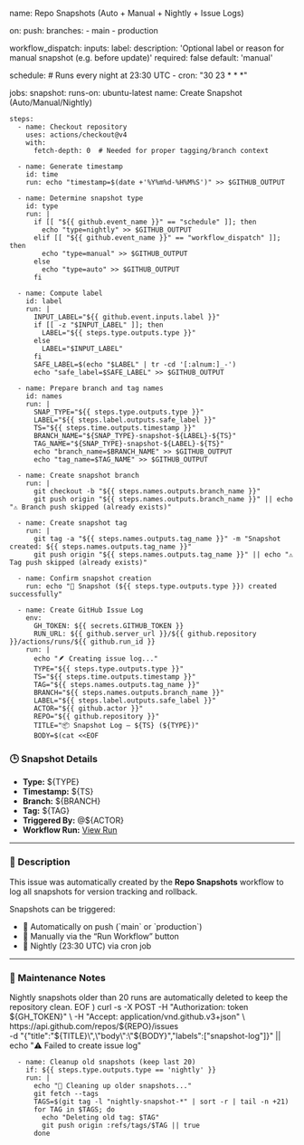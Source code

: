 name: Repo Snapshots (Auto + Manual + Nightly + Issue Logs)

on:
  push:
    branches:
      - main
      - production

  workflow_dispatch:
    inputs:
      label:
        description: 'Optional label or reason for manual snapshot (e.g. before update)'
        required: false
        default: 'manual'

  schedule:
    # Runs every night at 23:30 UTC
    - cron: "30 23 * * *"

jobs:
  snapshot:
    runs-on: ubuntu-latest
    name: Create Snapshot (Auto/Manual/Nightly)

    steps:
      - name: Checkout repository
        uses: actions/checkout@v4
        with:
          fetch-depth: 0  # Needed for proper tagging/branch context

      - name: Generate timestamp
        id: time
        run: echo "timestamp=$(date +'%Y%m%d-%H%M%S')" >> $GITHUB_OUTPUT

      - name: Determine snapshot type
        id: type
        run: |
          if [[ "${{ github.event_name }}" == "schedule" ]]; then
            echo "type=nightly" >> $GITHUB_OUTPUT
          elif [[ "${{ github.event_name }}" == "workflow_dispatch" ]]; then
            echo "type=manual" >> $GITHUB_OUTPUT
          else
            echo "type=auto" >> $GITHUB_OUTPUT
          fi

      - name: Compute label
        id: label
        run: |
          INPUT_LABEL="${{ github.event.inputs.label }}"
          if [[ -z "$INPUT_LABEL" ]]; then
            LABEL="${{ steps.type.outputs.type }}"
          else
            LABEL="$INPUT_LABEL"
          fi
          SAFE_LABEL=$(echo "$LABEL" | tr -cd '[:alnum:]_-')
          echo "safe_label=$SAFE_LABEL" >> $GITHUB_OUTPUT

      - name: Prepare branch and tag names
        id: names
        run: |
          SNAP_TYPE="${{ steps.type.outputs.type }}"
          LABEL="${{ steps.label.outputs.safe_label }}"
          TS="${{ steps.time.outputs.timestamp }}"
          BRANCH_NAME="${SNAP_TYPE}-snapshot-${LABEL}-${TS}"
          TAG_NAME="${SNAP_TYPE}-snapshot-${LABEL}-${TS}"
          echo "branch_name=$BRANCH_NAME" >> $GITHUB_OUTPUT
          echo "tag_name=$TAG_NAME" >> $GITHUB_OUTPUT

      - name: Create snapshot branch
        run: |
          git checkout -b "${{ steps.names.outputs.branch_name }}"
          git push origin "${{ steps.names.outputs.branch_name }}" || echo "⚠️ Branch push skipped (already exists)"

      - name: Create snapshot tag
        run: |
          git tag -a "${{ steps.names.outputs.tag_name }}" -m "Snapshot created: ${{ steps.names.outputs.tag_name }}"
          git push origin "${{ steps.names.outputs.tag_name }}" || echo "⚠️ Tag push skipped (already exists)"

      - name: Confirm snapshot creation
        run: echo "🎉 Snapshot (${{ steps.type.outputs.type }}) created successfully"

      - name: Create GitHub Issue Log
        env:
          GH_TOKEN: ${{ secrets.GITHUB_TOKEN }}
          RUN_URL: ${{ github.server_url }}/${{ github.repository }}/actions/runs/${{ github.run_id }}
        run: |
          echo "🪶 Creating issue log..."
          TYPE="${{ steps.type.outputs.type }}"
          TS="${{ steps.time.outputs.timestamp }}"
          TAG="${{ steps.names.outputs.tag_name }}"
          BRANCH="${{ steps.names.outputs.branch_name }}"
          LABEL="${{ steps.label.outputs.safe_label }}"
          ACTOR="${{ github.actor }}"
          REPO="${{ github.repository }}"
          TITLE="📦 Snapshot Log — ${TS} (${TYPE})"
          BODY=$(cat <<EOF
### 🕒 Snapshot Details
- **Type:** ${TYPE}
- **Timestamp:** ${TS}
- **Branch:** ${BRANCH}
- **Tag:** ${TAG}
- **Triggered By:** @${ACTOR}
- **Workflow Run:** [View Run](${RUN_URL})

---

### 📘 Description
This issue was automatically created by the **Repo Snapshots** workflow to log all snapshots for version tracking and rollback.

Snapshots can be triggered:
- 🔹 Automatically on push (\`main\` or \`production\`)
- 🔹 Manually via the “Run Workflow” button
- 🔹 Nightly (23:30 UTC) via cron job

---

### 🧹 Maintenance Notes
Nightly snapshots older than 20 runs are automatically deleted to keep the repository clean.
EOF
)
          curl -s -X POST -H "Authorization: token ${GH_TOKEN}" \
               -H "Accept: application/vnd.github.v3+json" \
               https://api.github.com/repos/${REPO}/issues \
               -d "{\"title\":\"${TITLE}\",\"body\":\"${BODY}\",\"labels\":[\"snapshot-log\"]}" || echo "⚠️ Failed to create issue log"

      - name: Cleanup old snapshots (keep last 20)
        if: ${{ steps.type.outputs.type == 'nightly' }}
        run: |
          echo "🧹 Cleaning up older snapshots..."
          git fetch --tags
          TAGS=$(git tag -l "nightly-snapshot-*" | sort -r | tail -n +21)
          for TAG in $TAGS; do
            echo "Deleting old tag: $TAG"
            git push origin :refs/tags/$TAG || true
          done
